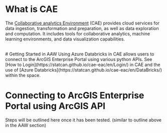 # What is CAE
The [Collaborative analytics Environment](https://statcan.github.io/cae-eac/en/) (CAE) provides cloud services for data ingestion, transformation and preparation, as well as data exploration and computation. It includes tools for collaborative analytics, machine learning environments, and data visualization capabilities. 

<br/>
# Getting Started in AAW
Using Azure Databricks in CAE allows users to connect to the ArcGIS Enterprise Portal using various python APIs. See [How to Login](https://statcan.github.io/cae-eac/en/Login/) in CAE and the use of [Azure Databricks](https://statcan.github.io/cae-eac/en/DataBricks/) within the space. 

<br/>

# Connecting to ArcGIS Enterprise Portal using ArcGIS API
Steps will be outlined here once it has been tested. (similar to outline above in the AAW section)